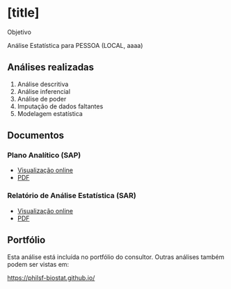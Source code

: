# [title]

Objetivo

Análise Estatística para PESSOA (LOCAL, aaaa)

## Análises realizadas

1. Análise descritiva
1. Análise inferencial
1. Análise de poder
1. Imputação de dados faltantes
1. Modelagem estatística

## Documentos

### Plano Analítico (SAP)

<!-- - [Visualização online][sapviz-v02] -->
<!-- - [PDF][sappdf-v02] -->

- [Visualização online][sapviz-v01]
- [PDF][sappdf-v01]

### Relatório de Análise Estatística (SAR)

<!-- - [Visualização online][reportviz-v02] -->
<!-- - [PDF][pdf-v02] -->

- [Visualização online][reportviz-v01]
- [PDF][pdf-v01]

## Portfólio

Esta análise está incluída no portfólio do consultor.
Outras análises também podem ser vistas em:

<https://philsf-biostat.github.io/>

<!-- --- -->

[sapviz-v01]: report/SAP-yyyy-NNN-XX-v01.md
[sapviz-v02]: report/SAP-yyyy-NNN-XX-v02.md
[sappdf-v01]: https://docs.google.com/viewer?url=https://github.com/philsf-biostat/SAR-yyyy-NNN-XX/raw/main/report/SAP-yyyy-NNN-XX-v01.pdf
[sappdf-v02]: https://docs.google.com/viewer?url=https://github.com/philsf-biostat/SAR-yyyy-NNN-XX/raw/main/report/SAP-yyyy-NNN-XX-v02.pdf

[reportviz-v01]: report/SAR-yyyy-NNN-XX-v01.md
[reportviz-v02]: report/SAR-yyyy-NNN-XX-v02.md
[pdf-v01]: https://docs.google.com/viewer?url=https://github.com/philsf-biostat/SAR-yyyy-NNN-XX/raw/main/report/SAR-yyyy-NNN-XX-v01.pdf
[pdf-v02]: https://docs.google.com/viewer?url=https://github.com/philsf-biostat/SAR-yyyy-NNN-XX/raw/main/report/SAR-yyyy-NNN-XX-v02.pdf
[docx-v01]: https://docs.google.com/viewer?url=https://github.com/philsf-biostat/SAR-yyyy-NNN-XX/raw/main/report/SAR-yyyy-NNN-XX-v01.docx
[docx-v02]: https://docs.google.com/viewer?url=https://github.com/philsf-biostat/SAR-yyyy-NNN-XX/raw/main/report/SAR-yyyy-NNN-XX-v02.docx

